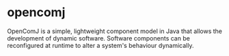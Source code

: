 # opencomj
OpenComJ is a simple, lightweight component model in Java that allows the development of dynamic software. Software components can be reconfigured at runtime to alter a system's behaviour dynamically.

